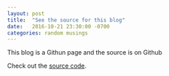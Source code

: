 ```yaml
---
layout: post
title:  "See the source for this blog"
date:   2016-10-21 23:30:00 -0700
categories: random musings
---
```

This blog is a Githun page and the source is on Github

Check out the [source code][source-code].

[source-code]: https://github.com/fieldju/fieldju
